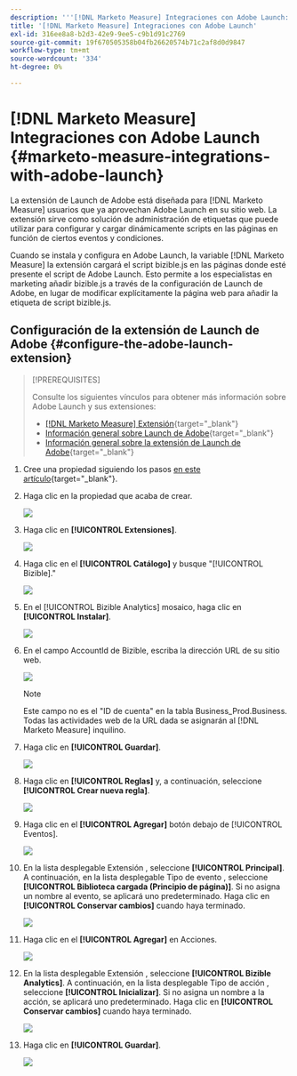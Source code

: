 ```yaml
---
description: '''[!DNL Marketo Measure] Integraciones con Adobe Launch: [!DNL Marketo Measure] - Documentación del producto'
title: '[!DNL Marketo Measure] Integraciones con Adobe Launch'
exl-id: 316ee8a8-b2d3-42e9-9ee5-c9b1d91c2769
source-git-commit: 19f670505358b04fb26620574b71c2af8d0d9847
workflow-type: tm+mt
source-wordcount: '334'
ht-degree: 0%

---
```


# [!DNL Marketo Measure] Integraciones con Adobe Launch {#marketo-measure-integrations-with-adobe-launch}

La extensión de Launch de Adobe está diseñada para [!DNL Marketo Measure] usuarios que ya aprovechan Adobe Launch en su sitio web. La extensión sirve como solución de administración de etiquetas que puede utilizar para configurar y cargar dinámicamente scripts en las páginas en función de ciertos eventos y condiciones.

Cuando se instala y configura en Adobe Launch, la variable [!DNL Marketo Measure] la extensión cargará el script bizible.js en las páginas donde esté presente el script de Adobe Launch. Esto permite a los especialistas en marketing añadir bizible.js a través de la configuración de Launch de Adobe, en lugar de modificar explícitamente la página web para añadir la etiqueta de script bizible.js.

## Configuración de la extensión de Launch de Adobe {#configure-the-adobe-launch-extension}

>[!PREREQUISITES]
>
>Consulte los siguientes vínculos para obtener más información sobre Adobe Launch y sus extensiones:
>
>* [[!DNL Marketo Measure] Extensión](https://experienceleague.adobe.com/docs/experience-platform/destinations/catalog/email/bizible.html?lang=en#catalog){target="_blank"}
>* [Información general sobre Launch de Adobe](https://experienceleague.adobe.com/docs/launch-learn/implementing-in-websites-with-launch/index.html?lang=en#prerequisites){target="_blank"}
>* [Información general sobre la extensión de Launch de Adobe](https://experienceleague.adobe.com/docs/launch/using/extension-dev/overview.html?lang=en#extension-configuration){target="_blank"}


1. Cree una propiedad siguiendo los pasos [en este artículo](https://experienceleague.adobe.com/docs/platform-learn/implement-in-websites/configure-tags/create-a-property.html?lang=en#go-to-the-data-collection-interface){target="_blank"}.

1. Haga clic en la propiedad que acaba de crear.

   ![](assets/marketo-measure-integrations-with-adobe-launch-1.png)

1. Haga clic en **[!UICONTROL Extensiones]**.

   ![](assets/marketo-measure-integrations-with-adobe-launch-2.png)

1. Haga clic en el **[!UICONTROL Catálogo]** y busque &quot;[!UICONTROL Bizible].&quot;

   ![](assets/marketo-measure-integrations-with-adobe-launch-3.png)

1. En el [!UICONTROL Bizible Analytics] mosaico, haga clic en **[!UICONTROL Instalar]**.

   ![](assets/marketo-measure-integrations-with-adobe-launch-4.png)

1. En el campo AccountId de Bizible, escriba la dirección URL de su sitio web.

   ![](assets/marketo-measure-integrations-with-adobe-launch-5.png)

   >[!NOTE]
   >
   >Este campo no es el &quot;ID de cuenta&quot; en la tabla Business_Prod.Business. Todas las actividades web de la URL dada se asignarán al [!DNL Marketo Measure] inquilino.

1. Haga clic en **[!UICONTROL Guardar]**.

   ![](assets/marketo-measure-integrations-with-adobe-launch-6.png)

1. Haga clic en **[!UICONTROL Reglas]** y, a continuación, seleccione **[!UICONTROL Crear nueva regla]**.

   ![](assets/marketo-measure-integrations-with-adobe-launch-7.png)

1. Haga clic en el **[!UICONTROL Agregar]** botón debajo de [!UICONTROL Eventos].

   ![](assets/marketo-measure-integrations-with-adobe-launch-8.png)

1. En la lista desplegable Extensión , seleccione **[!UICONTROL Principal]**. A continuación, en la lista desplegable Tipo de evento , seleccione **[!UICONTROL Biblioteca cargada (Principio de página)]**. Si no asigna un nombre al evento, se aplicará uno predeterminado. Haga clic en **[!UICONTROL Conservar cambios]** cuando haya terminado.

   ![](assets/marketo-measure-integrations-with-adobe-launch-9.png)

1. Haga clic en el **[!UICONTROL Agregar]** en Acciones.

   ![](assets/marketo-measure-integrations-with-adobe-launch-10.png)

1. En la lista desplegable Extensión , seleccione **[!UICONTROL Bizible Analytics]**. A continuación, en la lista desplegable Tipo de acción , seleccione **[!UICONTROL Inicializar]**. Si no asigna un nombre a la acción, se aplicará uno predeterminado. Haga clic en **[!UICONTROL Conservar cambios]** cuando haya terminado.

   ![](assets/marketo-measure-integrations-with-adobe-launch-11.png)

1. Haga clic en **[!UICONTROL Guardar]**.

   ![](assets/marketo-measure-integrations-with-adobe-launch-12.png)
